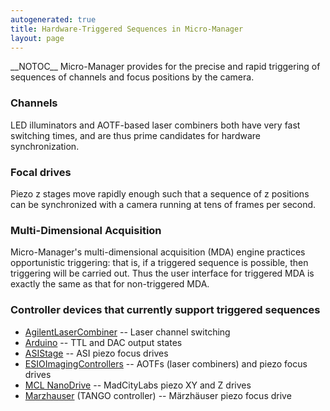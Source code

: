 ```yaml
---
autogenerated: true
title: Hardware-Triggered Sequences in Micro-Manager
layout: page
---
```


\_\_NOTOC\_\_ Micro-Manager provides for the precise and rapid
triggering of sequences of channels and focus positions by the camera.

### Channels

LED illuminators and AOTF-based laser combiners both have very fast
switching times, and are thus prime candidates for hardware
synchronization.

### Focal drives

Piezo z stages move rapidly enough such that a sequence of z positions
can be synchronized with a camera running at tens of frames per second.

### Multi-Dimensional Acquisition

Micro-Manager's multi-dimensional acquisition (MDA) engine practices
opportunistic triggering: that is, if a triggered sequence is possible,
then triggering will be carried out. Thus the user interface for
triggered MDA is exactly the same as that for non-triggered MDA.

### Controller devices that currently support triggered sequences

-   [AgilentLaserCombiner](AgilentLaserCombiner "wikilink") -- Laser
    channel switching
-   [Arduino](Arduino "wikilink") -- TTL and DAC output states
-   [ASIStage](ASIStage "wikilink") -- ASI piezo focus drives
-   [ESIOImagingControllers](ESIOImagingControllers "wikilink") -- AOTFs
    (laser combiners) and piezo focus drives
-   [MCL NanoDrive](MCL_NanoDrive "wikilink") -- MadCityLabs piezo XY
    and Z drives
-   [Marzhauser](Marzhauser "wikilink") (TANGO controller) -- Märzhäuser
    piezo focus drive
